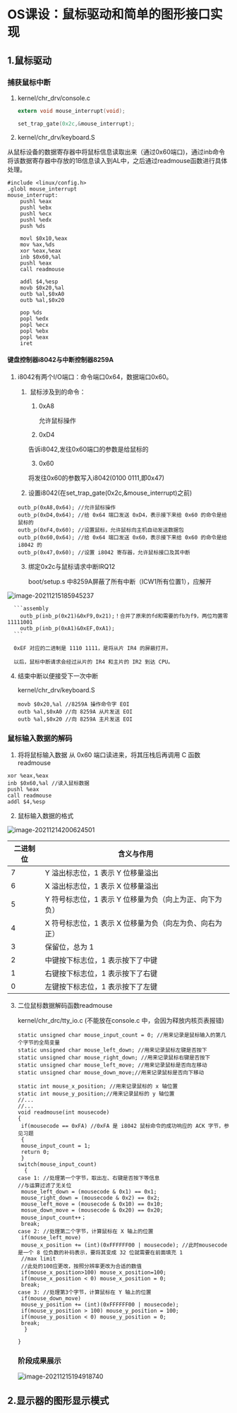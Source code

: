 # OS课设：鼠标驱动和简单的图形接口实现

## 1.鼠标驱动

### 捕获鼠标中断

1. kernel/chr_drv/console.c

   ```c
   extern void mouse_interrupt(void);
   
   set_trap_gate(0x2c,&mouse_interrupt);
   ```

2. kernel/chr_drv/keyboard.S

​		从鼠标设备的数据寄存器中将鼠标信息读取出来（通过0x60端口)，通过inb命令将该数据寄存器中存放的1B信息读入到AL中，之后通过readmouse函数进行具体处理。

```assembly
#include <linux/config.h>
.globl mouse_interrupt
mouse_interrupt:
	pushl %eax
	pushl %ebx
	pushl %ecx
	pushl %edx
	push %ds
	
	movl $0x10,%eax
	mov %ax,%ds
	xor %eax,%eax
	inb $0x60,%al
	pushl %eax
	call readmouse

	addl $4,%esp
	movb $0x20,%al
	outb %al,$0xA0 
	outb %al,$0x20
	
	pop %ds
	popl %edx
	popl %ecx
	popl %ebx
	popl %eax
	iret

```

#### 键盘控制器i8042与中断控制器8259A

1. i8042有两个I/O端口：命令端口0x64，数据端口0x60。

   1. ​	鼠标涉及到的命令：

      1. 0xA8

         允许鼠标操作

      2.  0xD4

         告诉i8042,发往0x60端口的参数是给鼠标的

      3.  0x60

         将发往0x60的参数写入i8042(0100 0111,即0x47)

   2. 设置i8042(在set_trap_gate(0x2c,&mouse_interrupt)之前)

   ```
   outb_p(0xA8,0x64); //允许鼠标操作
   outb_p(0xD4,0x64); //给 0x64 端口发送 0xD4，表示接下来给 0x60 的命令是给鼠标的
   outb_p(0xF4,0x60); //设置鼠标，允许鼠标向主机自动发送数据包
   outb_p(0x60,0x64); //给 0x64 端口发送 0x60，表示接下来给 0x60 的命令是给 i8042 的
   outb_p(0x47,0x60); //设置 i8042 寄存器，允许鼠标接口及其中断
   ```
   
   3. 绑定0x2c与鼠标请求中断IRQ12

      boot/setup.s  中8259A屏蔽了所有中断（ICW1所有位置1），应解开

![image-20211215185945237](https://user-images.githubusercontent.com/56508903/146183038-d2ab9afe-7cc0-4512-bf19-fc338dc5c11e.png)


      ```assembly
      	outb_p(inb_p(0x21)&0xF9,0x21);！合并了原来的fd和需要的fb为f9，两位均置零 11111001
      	outb_p(inb_p(0xA1)&0xEF,0xA1);
      ```
   
      0xEF 对应的二进制是 1110 1111，是将从片 IR4 的屏蔽打开。
   
      以后，鼠标中断请求会经过从片的 IR4 和主片的 IR2 到达 CPU。
   
   4. 结束中断以便接受下一次中断
   
      kernel/chr_drv/keyboard.S
   
      ```assembly
      movb $0x20,%al //8259A 操作命令字 EOI
      outb %al,$0xA0 //向 8259A 从片发送 EOI
      outb %al,$0x20 //向 8259A 主片发送 EOI
      ```

### 鼠标输入数据的解码

1.  将将鼠标输入数据 从 0x60 端口读进来，将其压栈后再调用 C 函数 readmouse

```assembly
xor %eax,%eax
inb $0x60,%al //读入鼠标数据
pushl %eax
call readmouse
addl $4,%esp
```

2.  鼠标输入数据的格式

![image-20211214200624501](https://user-images.githubusercontent.com/56508903/146182957-dbed1913-81c9-48d5-b0f2-9c1201ab96dd.png)


| 二进制位 | 含义与作用                                              |
| -------- | ------------------------------------------------------- |
| 7        | Y 溢出标志位，1 表示 Y 位移量溢出                       |
| 6        | X 溢出标志位，1 表示 X 位移量溢出                       |
| 5        | Y 符号标志位，1 表示 Y 位移量为负（向上为正、向下为负） |
| 4        | X 符号标志位，1 表示 X 位移量为负（向左为负、向右为正） |
| 3        | 保留位，总为 1                                          |
| 2        | 中键按下标志位，1 表示按下了中键                        |
| 1        | 右键按下标志位，1 表示按下了右键                        |
| 0        | 左键按下标志位，1 表示按下了左键                        |

3. 二位鼠标数据解码函数readmouse

   kernel/chr_drc/tty_io.c (不能放在console.c 中，会因为释放内核页表报错)

   ```
   static unsigned char mouse_input_count = 0; //用来记录是鼠标输入的第几个字节的全局变量
   static unsigned char mouse_left_down; //用来记录鼠标左键是否按下
   static unsigned char mouse_right_down; //用来记录鼠标右键是否按下
   static unsigned char mouse_left_move; //用来记录鼠标是否向左移动
   static unsigned char mouse_down_move;//用来记录鼠标是否向下移动
   
   static int mouse_x_position; //用来记录鼠标的 x 轴位置
   static int mouse_y_position;//用来记录鼠标的 y 轴位置
   //...
   //...
   void readmouse(int mousecode)
   {
   	if(mousecode == 0xFA) //0xFA 是 i8042 鼠标命令的成功响应的 ACK 字节，参见习题
   	{
   	mouse_input_count = 1;
   	return 0;
   	}
   switch(mouse_input_count)
     {
   case 1: //处理第一个字节，取出左、右键是否按下等信息
   //与运算过滤了无关位
   	mouse_left_down = (mousecode & 0x1) == 0x1;
   	mouse_right_down = (mousecode & 0x2) == 0x2;
   	mouse_left_move = (mousecode & 0x10) == 0x10;
   	mosue_down_move = (mousecode & 0x20) == 0x20;
   	mouse_input_count++；
   	break;
   case 2: //处理第二个字节，计算鼠标在 X 轴上的位置
   	if(mouse_left_move)
   	mouse_x_position += (int)(0xFFFFFF00 | mousecode); //此时mousecode 是一个 8 位负数的补码表示，要将其变成 32 位就需要在前面填充 1
   	//max limit
   	//此处的100应更改，按照分辨率更改为合适的数值
   	if(mouse_x_position>100) mouse_x_position=100;
   	if(mouse_x_position < 0) mouse_x_position = 0;
   	break;
   case 3: //处理第3个字节，计算鼠标在 Y 轴上的位置
   	if(mouse_down_move)
   	mouse_y_position += (int)(0xFFFFFF00 | mousecode);
   	if(mouse_y_position > 100) mouse_y_position = 100;
   	if(mouse_y_position < 0) mouse_y_position = 0;
   	break;
     }
   
   }
   ```

   ### 阶段成果展示
   
   ![image-20211215194918740](C:\Users\Mz\AppData\Roaming\Typora\typora-user-images\image-20211215194918740.png)
   
   

## 2.显示器的图形显示模式
